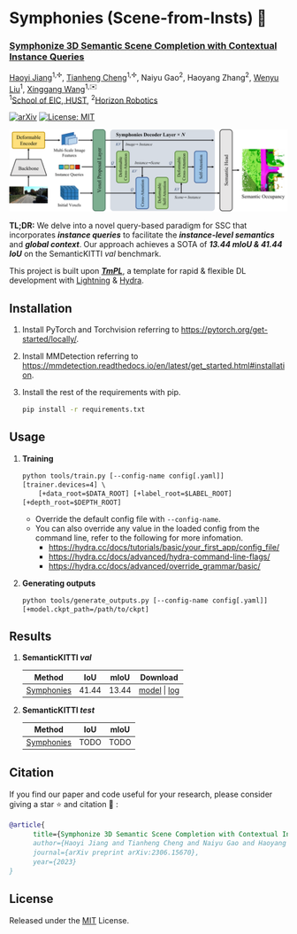 # Symphonies (Scene-from-Insts) 🎻


### **[Symphonize 3D Semantic Scene Completion with Contextual Instance Queries](https://arxiv.org/abs/2306.15670)**

[Haoyi Jiang](https://github.com/npurson)<sup>1,✢</sup>,
[Tianheng Cheng](https://scholar.google.com/citations?user=PH8rJHYAAAAJ)<sup>1,✢</sup>,
Naiyu Gao<sup>2</sup>,
Haoyang Zhang<sup>2</sup>,
[Wenyu Liu](http://eic.hust.edu.cn/professor/liuwenyu/)<sup>1</sup>,
[Xinggang Wang](https://xwcv.github.io/)<sup>1,✉️</sup>
<br>
<sup>1</sup>[School of EIC, HUST](http://english.eic.hust.edu.cn/),
<sup>2</sup>[Horizon Robotics](https://en.horizonrobotics.com/)

[![arXiv](https://img.shields.io/badge/arXiv-2306-15670.svg)](https://arxiv.org/abs/2306.15670)
[![License: MIT](https://img.shields.io/badge/License-MIT-orange.svg)](https://opensource.org/licenses/MIT)



![arch](assets/arch.png)

**TL;DR:** We delve into a novel query-based paradigm for SSC that incorporates ***instance queries*** to facilitate the ***instance-level semantics*** and ***global context***. Our approach achieves a SOTA of ***13.44 mIoU & 41.44 IoU*** on the SemanticKITTI *val* benchmark.

This project is built upon ***[TmPL](https://github.com/npurson/tmpl)***, a template for rapid & flexible DL development with [Lightning](https://lightning.ai/) & [Hydra](https://hydra.cc/).

## Installation

1. Install PyTorch and Torchvision referring to https://pytorch.org/get-started/locally/.
2. Install MMDetection referring to https://mmdetection.readthedocs.io/en/latest/get_started.html#installation.
3. Install the rest of the requirements with pip.

    ```bash
    pip install -r requirements.txt
    ```

## Usage

1. **Training**

    ```shell
    python tools/train.py [--config-name config[.yaml]] [trainer.devices=4] \
        [+data_root=$DATA_ROOT] [+label_root=$LABEL_ROOT] [+depth_root=$DEPTH_ROOT]
    ```

    * Override the default config file with `--config-name`.
    * You can also override any value in the loaded config from the command line, refer to the following for more infomation.
        * https://hydra.cc/docs/tutorials/basic/your_first_app/config_file/
        * https://hydra.cc/docs/advanced/hydra-command-line-flags/
        * https://hydra.cc/docs/advanced/override_grammar/basic/

2. **Generating outputs**

    ```shell
    python tools/generate_outputs.py [--config-name config[.yaml]] [+model.ckpt_path=/path/to/ckpt]
    ```

## Results

1. **SemanticKITTI *val***

    |                    Method                    |  IoU  | mIoU  |         Download         |
    | :------------------------------------------: | :---: | :---: | :----------------------: |
    | [Symphonies](symphonies/configs/config.yaml) | 41.44 | 13.44 | [model](<>) \| [log](<>) |

2. **SemanticKITTI *test***

    |                    Method                    |  IoU  | mIoU  |
    | :------------------------------------------: | :---: | :---: |
    | [Symphonies](symphonies/configs/config.yaml) | TODO  | TODO  |

## Citation


If you find our paper and code useful for your research, please consider giving a star :star:   and citation :pencil: :

```BibTeX
@article{
      title={Symphonize 3D Semantic Scene Completion with Contextual Instance Queries}, 
      author={Haoyi Jiang and Tianheng Cheng and Naiyu Gao and Haoyang Zhang and Wenyu Liu and Xinggang Wang},
      journal={arXiv preprint arXiv:2306.15670},
      year={2023}
}
```


## License

Released under the [MIT](LICENSE) License.
